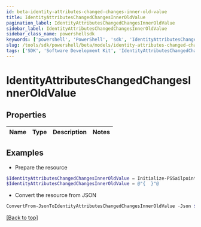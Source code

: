 ```yaml
---
id: beta-identity-attributes-changed-changes-inner-old-value
title: IdentityAttributesChangedChangesInnerOldValue
pagination_label: IdentityAttributesChangedChangesInnerOldValue
sidebar_label: IdentityAttributesChangedChangesInnerOldValue
sidebar_class_name: powershellsdk
keywords: ['powershell', 'PowerShell', 'sdk', 'IdentityAttributesChangedChangesInnerOldValue', 'BetaIdentityAttributesChangedChangesInnerOldValue'] 
slug: /tools/sdk/powershell/beta/models/identity-attributes-changed-changes-inner-old-value
tags: ['SDK', 'Software Development Kit', 'IdentityAttributesChangedChangesInnerOldValue', 'BetaIdentityAttributesChangedChangesInnerOldValue']
---
```



# IdentityAttributesChangedChangesInnerOldValue

## Properties

Name | Type | Description | Notes
------------ | ------------- | ------------- | -------------

## Examples

- Prepare the resource
```powershell
$IdentityAttributesChangedChangesInnerOldValue = Initialize-PSSailpoint.BetaIdentityAttributesChangedChangesInnerOldValue 
$IdentityAttributesChangedChangesInnerOldValue = @"{  }"@
```

- Convert the resource from JSON
```powershell
ConvertFrom-JsonToIdentityAttributesChangedChangesInnerOldValue -Json $IdentityAttributesChangedChangesInnerOldValue
```


[[Back to top]](#) 

